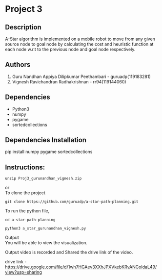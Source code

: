 # Project 3
## Description
A-Star algorithm is implemented on a mobile robot to move from any given source node to goal node by calculating the cost and heuristic function at each node w.r.t to the previous node and goal node respectively.

## Authors
1. Guru Nandhan Appiya Dilipkumar Peethambari - guruadp(119183281)<br />
2. Vignesh Ravichandran Radhakrishnan - rr94(119144060)

## Dependencies
- Python3
- numpy
- pygame
- sortedcollections

## Dependencies Installation
pip install numpy pygame sortedcollections

## Instructions:
```
unzip Proj3_gurunandhan_vignesh.zip
```
or <br>
To clone the project
```
git clone https://github.com/guruadp/a-star-path-planning.git
```
To run the python file,
```
cd a-star-path-planning
```
```
python3 a_star_gurunandhan_vignesh.py
```
Output <br>
You will be able to view the visualization.

Output video is recorded and Shared the drive link of the video.

drive link - https://drive.google.com/file/d/1wh7HGAev3XXhJPXVkebKRvANCoIdaL49/view?usp=sharing
